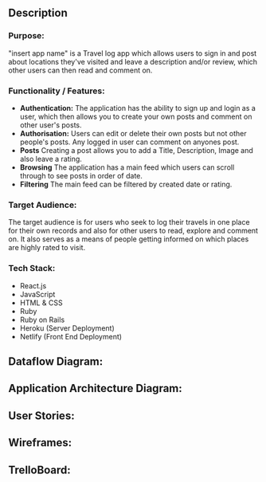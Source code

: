 ## Description

### Purpose:
"insert app name" is a Travel log app which allows users to sign in and post about locations they've visited and leave a description and/or review, which other users can then read and comment on.



### Functionality / Features:
- **Authentication:**
The application has the ability to sign up and login as a user, which then allows you to create your own posts and comment on other user's posts. 
- **Authorisation:** 
Users can edit or delete their own posts but not other people's posts. Any logged in user can comment on anyones post.
- **Posts**
Creating a post allows you to add a Title, Description, Image and also leave a rating.
- **Browsing**
The application has a main feed which users can scroll through to see posts in order of date.
- **Filtering**
The main feed can be filtered by created date or rating.

### Target Audience:
The target audience is for users who seek to log their travels in one place for their own records and also for other users to read, explore and comment on. It also serves as a means of people getting informed on which places are highly rated to visit.

### Tech Stack:
- React.js
- JavaScript
- HTML & CSS
- Ruby
- Ruby on Rails
- Heroku (Server Deployment)
- Netlify (Front End Deployment)

## Dataflow Diagram:


## Application Architecture Diagram:


## User Stories:


## Wireframes:



## TrelloBoard: